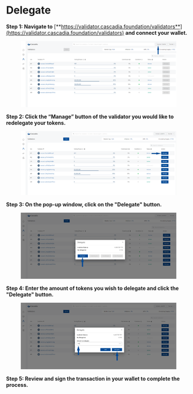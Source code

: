 # Delegate

**Step 1: Navigate to** [**https://validator.cascadia.foundation/validators**](https://validator.cascadia.foundation/validators) **and connect your wallet.**

<figure><img src="../.gitbook/assets/Redelegate2 (1) (2).png" alt=""><figcaption></figcaption></figure>



**Step 2: Click the “Manage” button of the validator you would like to redelegate your tokens.**

<figure><img src="../.gitbook/assets/Redelegate3 (1) (1) (1).png" alt=""><figcaption></figcaption></figure>



**Step 3: On the pop-up window, click on the "Delegate" button.**

<figure><img src="../.gitbook/assets/Delegate1.png" alt=""><figcaption></figcaption></figure>



**Step 4: Enter the amount of tokens you wish to delegate and click the "Delegate" button.**

<figure><img src="../.gitbook/assets/Delegate2.png" alt=""><figcaption></figcaption></figure>



**Step 5: Review and sign the transaction in your wallet to complete the process.**
